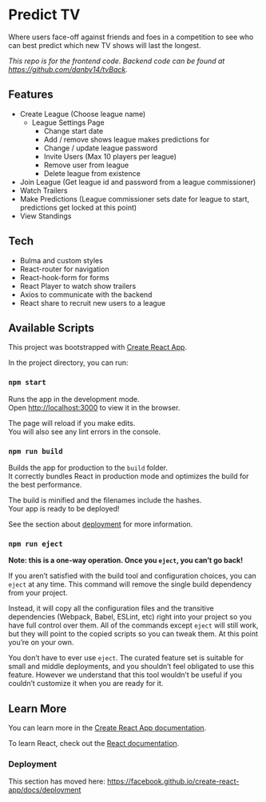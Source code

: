 # Predict TV

Where users face-off against friends and foes in a competition to see who can best predict which new TV shows will last the longest.

*This repo is for the frontend code. Backend code can be found at https://github.com/danby14/tvBack.*

## Features
- Create League (Choose league name)
  - League Settings Page
    - Change start date
    - Add / remove shows league makes predictions for
    - Change / update league password
    - Invite Users (Max 10 players per league)
    - Remove user from league
    - Delete league from existence
- Join League (Get league id and password from a league commissioner)
- Watch Trailers
- Make Predictions (League commissioner sets date for league to start, predictions get locked at this point)
- View Standings

## Tech
- Bulma and custom styles
- React-router for navigation
- React-hook-form for forms
- React Player to watch show trailers
- Axios to communicate with the backend
- React share to recruit new users to a league

## Available Scripts

This project was bootstrapped with [Create React App](https://github.com/facebook/create-react-app).

In the project directory, you can run:

### `npm start`

Runs the app in the development mode.<br>
Open [http://localhost:3000](http://localhost:3000) to view it in the browser.

The page will reload if you make edits.<br>
You will also see any lint errors in the console.

### `npm run build`

Builds the app for production to the `build` folder.<br>
It correctly bundles React in production mode and optimizes the build for the best performance.

The build is minified and the filenames include the hashes.<br>
Your app is ready to be deployed!

See the section about [deployment](https://facebook.github.io/create-react-app/docs/deployment) for more information.

### `npm run eject`

**Note: this is a one-way operation. Once you `eject`, you can’t go back!**

If you aren’t satisfied with the build tool and configuration choices, you can `eject` at any time. This command will remove the single build dependency from your project.

Instead, it will copy all the configuration files and the transitive dependencies (Webpack, Babel, ESLint, etc) right into your project so you have full control over them. All of the commands except `eject` will still work, but they will point to the copied scripts so you can tweak them. At this point you’re on your own.

You don’t have to ever use `eject`. The curated feature set is suitable for small and middle deployments, and you shouldn’t feel obligated to use this feature. However we understand that this tool wouldn’t be useful if you couldn’t customize it when you are ready for it.

## Learn More

You can learn more in the [Create React App documentation](https://facebook.github.io/create-react-app/docs/getting-started).

To learn React, check out the [React documentation](https://reactjs.org/).

### Deployment

This section has moved here: https://facebook.github.io/create-react-app/docs/deployment
